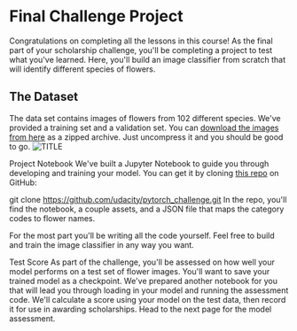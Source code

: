 # Final Challenge Project
Congratulations on completing all the lessons in this course! As the final part of your scholarship challenge, you'll be completing a project to test what you've learned. Here, you'll build an image classifier from scratch that will identify different species of flowers.

## The Dataset
The data set contains images of flowers from 102 different species. We've provided a training set and a validation set. You can [download the images from here](https://s3.amazonaws.com/content.udacity-data.com/courses/nd188/flower_data.zip) as a zipped archive. Just uncompress it and you should be good to go.
![TITLE]('assets/Flowers.png')

Project Notebook
We've built a Jupyter Notebook to guide you through developing and training your model. You can get it by cloning [this repo](https://github.com/udacity/pytorch_challenge) on GitHub:

git clone https://github.com/udacity/pytorch_challenge.git
In the repo, you'll find the notebook, a couple assets, and a JSON file that maps the category codes to flower names.

For the most part you'll be writing all the code yourself. Feel free to build and train the image classifier in any way you want.

Test Score
As part of the challenge, you'll be assessed on how well your model performs on a test set of flower images. You'll want to save your trained model as a checkpoint. We've prepared another notebook for you that will lead you through loading in your model and running the assessment code. We'll calculate a score using your model on the test data, then record it for use in awarding scholarships. Head to the next page for the model assessment.
